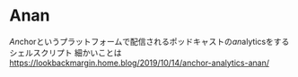 # Anan
*An*chorというプラットフォームで配信されるポッドキャストの*an*alyticsをするシェルスクリプト
細かいことは https://lookbackmargin.home.blog/2019/10/14/anchor-analytics-anan/
